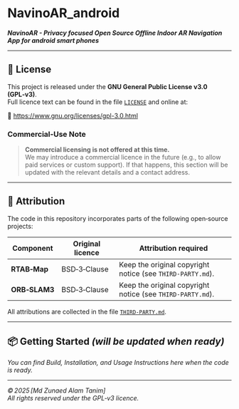 # **NavinoAR_android**

**_NavinoAR - Privacy focused Open Source Offline Indoor AR Navigation App for android smart phones_**

---

## 📄 License

This project is released under the **GNU General Public License v3.0 (GPL‑v3)**.  
Full licence text can be found in the file [`LICENSE`](LICENSE) and online at:

🔗 <https://www.gnu.org/licenses/gpl-3.0.html>

### Commercial‑Use Note  

> **Commercial licensing is not offered at this time.**  
> We may introduce a commercial licence in the future (e.g., to allow paid services or custom support). If that happens, this section will be updated with the relevant details and a contact address.

---

## 🙏 Attribution

The code in this repository incorporates parts of the following open‑source projects:

| Component | Original licence | Attribution required |
|-----------|------------------|----------------------|
| **RTAB‑Map** | BSD‑3‑Clause | Keep the original copyright notice (see `THIRD-PARTY.md`). |
| **ORB‑SLAM3** | BSD‑3‑Clause | Keep the original copyright notice (see `THIRD-PARTY.md`). |

All attributions are collected in the file [`THIRD-PARTY.md`](THIRD-PARTY.md).

---

## 📦 Getting Started *(will be updated when ready)*  

*You can find Build, Installation, and Usage Instructions here when the code is ready.*

---  

*© 2025 [Md Zunaed Alam Tanim]*  
*All rights reserved under the GPL‑v3 licence.*
